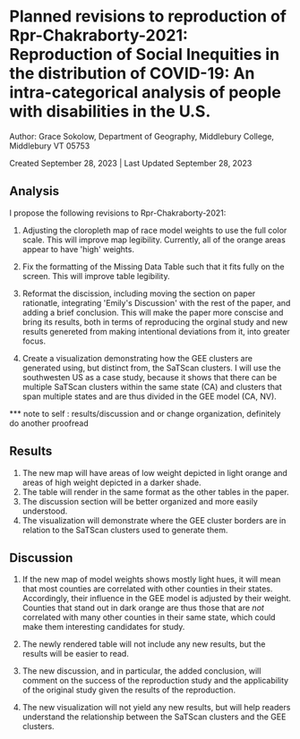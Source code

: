 # Planned revisions to reproduction of Rpr-Chakraborty-2021: Reproduction of Social Inequities in the distribution of COVID-19: An intra-categorical analysis of people with disabilities in the U.S.

Author: Grace Sokolow, Department of Geography, Middlebury College, Middlebury VT 05753   

Created September 28, 2023 | Last Updated September 28, 2023

## Analysis
I propose the following revisions to Rpr-Chakraborty-2021:
1. Adjusting the cloropleth map of race model weights to use the full color scale. 
This will improve map legibility. Currently, all of the orange areas appear to have 'high' weights.

2. Fix the formatting of the Missing Data Table such that it fits fully on the screen.
This will improve table legibility.

3. Reformat the discission, including moving the section on paper rationatle, integrating 'Emily's Discussion' with the rest of the paper, and adding a brief conclusion. This will make the paper more conscise and bring its results, both in terms of reproducing the orginal study and new results genereted from making intentional deviations from it, into greater focus.

4. Create a visualization demonstrating how the GEE clusters are generated using, but distinct from, the SaTScan clusters. I will use the southwesten US as a case study, because it shows that there can be multiple SaTScan clusters within the same state (CA) and clusters that span multiple states and are thus divided in the GEE model (CA, NV).

*** note to self : results/discussion and or change organization, definitely do another proofread
## Results
1. The new map will have areas of low weight depicted in light orange and areas of high weight depicted in a darker shade.
2. The table will render in the same format as the other tables in the paper. 
3. The discussion section will be better organized and more easily understood.
4. The visualization will demonstrate where the GEE cluster borders are in relation to the SaTScan clusters used to generate them.


## Discussion
1. If the new map of model weights shows mostly light hues, it will mean that most counties are correlated with other counties in their states. Accordingly, their influence in the GEE model is adjusted by their weight. Counties that stand out in dark orange are thus those that are *not* correlated with many other counties in their same state, which could make them interesting candidates for study.

2. The newly rendered table will not include any new results, but the results will be easier to read.

3. The new discussion, and in particular, the added conclusion, will comment on the success of the reproduction study and the applicability of the original study given the results of the reproduction.

4. The new visualization will not yield any new results, but will help readers understand the relationship between the SaTScan clusters and the GEE clusters.